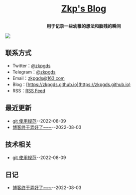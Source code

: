 **<p align="center">[Zkp's Blog](https://zkpgds.github.io)</p>**
====

**<p align="center">用于记录一些幼稚的想法和脑残的瞬间</p>**
[![](https://raw.githubusercontent.com/zkpgds/blog/main/img/IMG_216.JPEG)](https://zkpgds.github.io)

## 联系方式
- Twitter：[@zkpgds](https://twitter.com/zkpgds)
- Telegram：[@zkpgds](https://t.me/zkpgds)
- Email：[zkpgds@163.com](mailto:zkpgds@163.com)
- Blog：[https://zkpgds.github.io](https://zkpgds.github.io)
- RSS：[RSS Feed](https://raw.githubusercontent.com/zkpgds/blog/master/feed.xml)
## 最近更新
- [git 使用规范](https://github.com/zkpgds/blog/issues/5)--2022-08-09
- [博客终于弄好了~~~](https://github.com/zkpgds/blog/issues/4)--2022-08-03
## 技术相关
- [git 使用规范](https://github.com/zkpgds/blog/issues/5)--2022-08-09
## 日记
- [博客终于弄好了~~~](https://github.com/zkpgds/blog/issues/4)--2022-08-03
